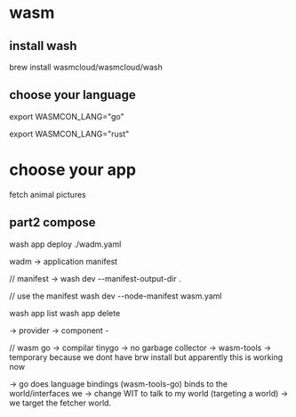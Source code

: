 # wasm

## install wash

brew install wasmcloud/wasmcloud/wash


## choose your language


export WASMCON_LANG="go"

export WASMCON_LANG="rust"

# choose your app

fetch animal pictures

## part2 compose

wash app deploy ./wadm.yaml

wadm -> application manifest

// manifest 
-> wash dev --manifest-output-dir .

// use the manifest
wash dev --node-manifest wasm.yaml

wash app list
wash app delete <name of the app>


-> provider
-> component
    - 

// wasm go
-> compilar tinygo -> no garbage collector
-> wasm-tools -> temporary because we dont have brw install but apparently this is working now

-> go does language bindings (wasm-tools-go) binds to the world/interfaces we
-> change WIT to talk to my world (targeting a world) -> we target the fetcher world.


